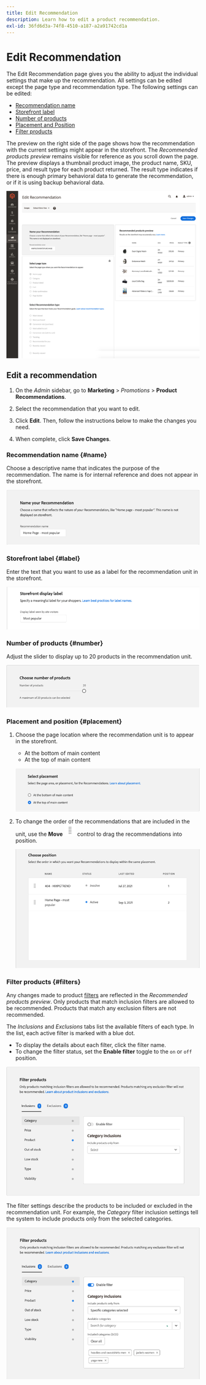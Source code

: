 ```yaml
---
title: Edit Recommendation
description: Learn how to edit a product recommendation.
exl-id: 36fd6d3a-74f8-4510-a187-a2a91742cd1a
---
```

# Edit Recommendation

The Edit Recommendation page gives you the ability to adjust the individual settings that make up the recommendation. All settings can be edited except the page type and recommendation type. The following settings can be edited:

- [Recommendation name](#name)
- [Storefront label](#label)
- [Number of products](#number)
- [Placement and Position](#placement)
- [Filter products](#filters)

The preview on the right side of the page shows how the recommendation with the current settings might appear in the storefront. The _Recommended products preview_ remains visible for reference as you scroll down the page. The preview displays a thumbnail product image, the product name, SKU, price, and result type for each product returned. The result type indicates if there is enough primary behavioral data to generate the recommendation, or if it is using backup behavioral data.

![Edit Recommendations](assets/edit-recommendation.png)

## Edit a recommendation

1. On the _Admin_ sidebar, go to **Marketing** > _Promotions_ > **Product Recommendations**.

1. Select the recommendation that you want to edit.

1. Click **Edit**. Then, follow the instructions below to make the changes you need.

1. When complete, click **Save Changes**.

### Recommendation name {#name}

Choose a descriptive name that indicates the purpose of the recommendation. The name is for internal reference and does not appear in the storefront.

![Edit name](assets/edit-name.png)

### Storefront label {#label}

Enter the text that you want to use as a label for the recommendation unit in the storefront.

![Edit label](assets/edit-storefront-label.png)

### Number of products {#number}

Adjust the slider to display up to 20 products in the recommendation unit.

![Edit number of products](assets/edit-number-of-products.png)

### Placement and position {#placement}

1. Choose the page location where the recommendation unit is to appear in the storefront.

   - At the bottom of main content
   - At the top of main content

   ![Edit placement](assets/edit-placement.png)

1. To change the order of the recommendations that are included in the unit, use the **Move** ![Move selector](assets/icon-move.png) control to drag the recommendations into position.

   ![Edit position](assets/edit-position.png)

### Filter products {#filters}

Any changes made to product [filters](filters.md) are reflected in the _Recommended products preview_. Only products that match inclusion filters are allowed to be recommended. Products that match any exclusion filters are not recommended.

The _Inclusions_ and _Exclusions_ tabs list the available filters of each type. In the list, each active filter is marked with a blue dot.

- To display the details about each filter, click the filter name.
- To change the filter status, set the **Enable filter** toggle to the `on` or `off` position.

![Edit filters](assets/edit-filters.png)

The filter settings describe the products to be included or excluded in the recommendation unit. For example, the _Category_ filter inclusion settings tell the system to include products only from the selected categories.

![Edit category filter](assets/edit-filter-category.png)
